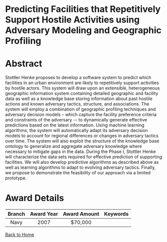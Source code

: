 
Predicting Facilities that Repetitively Support Hostile Activities using Adversary Modeling and Geographic Profiling
====================================================================================================================

# Abstract


Stottler Henke proposes to develop a software system to predict which facilities in an urban environment are likely to repetitively support activities by hostile actors. This system will draw upon an extensible, heterogeneous geographic information system containing detailed geographic and facility data as well as a knowledge base storing information about past hostile actions and known adversary tactics, structure, and associations. The system will employ a combination of geographic profiling techniques and adversary decision models – which capture the facility preference criteria and constraints of the adversary -- to dynamically generate effective predictions based on the latest information. Using machine learning algorithms, the system will automatically adapt its adversary decision models to account for regional differences or changes in adversary tactics over time. The system will also exploit the structure of the knowledge base ontology to generalize and aggregate adversary knowledge where necessary to mitigate gaps in the data. During the Phase I, Stottler Henke will characterize the data sets required for effective prediction of supporting facilities. We will also develop predictive algorithms as described above as well as learning algorithms to adapt to evolving adversary tactics. Finally, we propose to demonstrate the feasibility of our approach via a limited prototype.  

# Award Details

|Branch|Award Year|Award Amount|Keywords|
| :---: | :---: | :---: | :---: |
|Navy|2007|$70,000||
  
  


[Back to Home](https://github.com/chrischow/dod_sbir_awards/DJ/#1879)